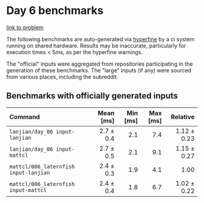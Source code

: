 # Day 6 benchmarks

[link to problem](http://adventofcode.com/2021/day/6)

The following benchmarks are auto-generated via [hyperfine](https://github.com/sharkdp/hyperfine) by a ci system running on shared hardware. Results may be inaccurate, particularly for execution times < 5ms, as per the hyperfine warnings.

The "official" inputs were aggregated from repositories participating in the generation of these benchmarks. The "large" inputs (if any) were sourced from various places, including the subreddit.

## Benchmarks with officially generated inputs
| Command | Mean [ms] | Min [ms] | Max [ms] | Relative |
|:---|---:|---:|---:|---:|
| `lanjian/day_06 input-lanjian` | 2.7 ± 0.4 | 2.1 | 7.4 | 1.12 ± 0.23 |
| `lanjian/day_06 input-mattcl` | 2.7 ± 0.5 | 2.1 | 9.1 | 1.15 ± 0.27 |
| `mattcl/006_laternfish input-lanjian` | 2.4 ± 0.3 | 1.9 | 4.1 | 1.00 |
| `mattcl/006_laternfish input-mattcl` | 2.4 ± 0.4 | 1.8 | 6.7 | 1.02 ± 0.22 |
